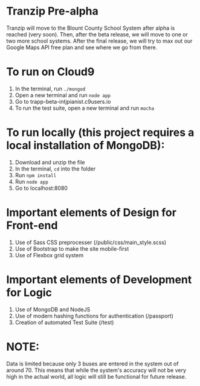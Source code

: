 # Tranzip Pre-alpha

Tranzip will move to the Blount County School System after alpha is reached (very soon). Then, after the beta release, we will move to one or two more school systems. After the final release, we will try to max out our Google Maps API free plan and see where we go from there.

# To run on Cloud9

1. In the terminal, run `./mongod`
2. Open a new terminal and run `node app`
3. Go to trapp-beta-intjpianist.c9users.io
4. To run the test suite, open a new terminal and run `mocha`

# To run locally (this project requires a local installation of MongoDB):

1. Download and unzip the file
2. In the terminal, `cd` into the folder
3. Run `npm install`
4. Run `node app`
5. Go to localhost:8080

# Important elements of Design for Front-end

1. Use of Sass CSS preprocesser (/public/css/main_style.scss)
2. Use of Bootstrap to make the site mobile-first
3. Use of Flexbox grid system

# Important elements of Development for Logic

1. Use of MongoDB and NodeJS
2. Use of modern hashing functions for authentication (/passport)
3. Creation of automated Test Suite (/test)

# NOTE:

Data is limited because only 3 buses are entered in the system out of around 70. This means that while the system's accuracy will not be very high in the actual world, all logic will still be functional for future release.
